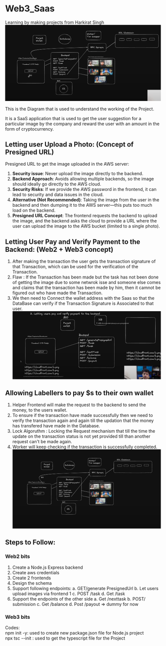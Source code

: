 # Web3_Saas

Learning by making projects from Harkirat Singh  
![Working](https://github.com/NamanGarg12/Web3_Saas/blob/main/Screenshot%202024-11-08%20223030.png)

This is the Diagram that is used to understand the working of the Project.

It is a SaaS application that is used to get the user suggestion for a particular image by the company and reward the user with an amount in the form of cryptocurrency.

## Letting user Upload a Photo: (Concept of Presigned URL)

Presigned URL to get the image uploaded in the AWS server:

1. **Security issue**: Never upload the image directly to the backend.
2. **Backend Approach**: Avoids allowing multiple backends, so the image should ideally go directly to the AWS cloud.
3. **Security Risks**: If we provide the AWS password in the frontend, it can lead to security and data issues in the cloud.
4. **Alternative (Not Recommended)**: Taking the image from the user in the backend and then dumping it to the AWS server—this puts too much load on the backend.
5. **Presigned URL Concept**: The frontend requests the backend to upload the image, and the backend asks the cloud to provide a URL where the user can upload the image to the AWS bucket (limited to a single photo).

## Letting User Pay and Verify Payment to the Backend: (Web2 + Web3 concept)

1. After making the transaction the user gets the transaction signature of that Transaction, which can be used for the verification of the Transaction.
2. Flaw :  If the Transaction has been made but the task has not been done of getting the image due to some netwrok isse and someone else comes and claims that the transaction has been made by him, then it camnot be figured out who have made the Transaction.
3. We then need to Connect the wallet address with the Saas so that the DataBase can verify if the Transaction Signature is Associated to that user.
![Payment Diagram](https://github.com/NamanGarg12/Web3_Saas/blob/main/Screenshot%202024-11-08%20231522.png)

## Allowing Labellers to pay $s to their own wallet

1. Helper Frontend will make the request to the backend to send the money, to the users wallet.
2. To ensure if the transaction have made successfully then we need to verify the transaction again and again till the updation that the money has transfered have made in the Database.
3. Lock Algoruthm : Locking the Request mechanism that till the time the update on the transaction status is not yet provided till than another request can't be made again.
4. Worker will keep checking if the transaction is successfully completed.
![Allowing Lavellers to day Diagram](https://github.com/NamanGarg12/Web3_Saas/blob/main/Screenshot%202024-11-09%20010328.png)

## Steps to Follow:
### Web2 bits
1. Create a Node.js Express backend
2. Create aws credentials
3. Create 2 frontends
4. Design the schema
5. Support following endpoints:
   a. GET/generate PresignedUrl
   b. Let users upload images via frontend 1
   c. POST /task
   d. Get /task
6. Support the endpoints of the other side
   a. Get /nexttask
   b. POST/ submission
   c. Get /balance
   d. Post /payout => dummy for now

### Web3 bits

Codes:<br> 
npm init -y: used to create new package.json file for Node.js project<br>
npx tsc --init : used to get the typescript file for the Project
   
